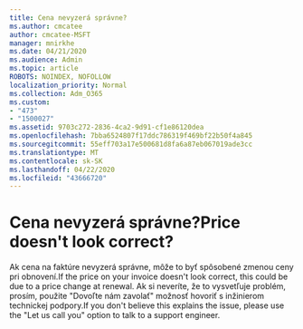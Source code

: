 ```yaml
---
title: Cena nevyzerá správne?
ms.author: cmcatee
author: cmcatee-MSFT
manager: mnirkhe
ms.date: 04/21/2020
ms.audience: Admin
ms.topic: article
ROBOTS: NOINDEX, NOFOLLOW
localization_priority: Normal
ms.collection: Adm_O365
ms.custom:
- "473"
- "1500027"
ms.assetid: 9703c272-2836-4ca2-9d91-cf1e86120dea
ms.openlocfilehash: 7bba6524807f17ddc786319f469bf22b50f4a845
ms.sourcegitcommit: 55eff703a17e500681d8fa6a87eb067019ade3cc
ms.translationtype: MT
ms.contentlocale: sk-SK
ms.lasthandoff: 04/22/2020
ms.locfileid: "43666720"
---
```

# <a name="price-doesnt-look-correct"></a><span data-ttu-id="35108-102">Cena nevyzerá správne?</span><span class="sxs-lookup"><span data-stu-id="35108-102">Price doesn't look correct?</span></span>

<span data-ttu-id="35108-103">Ak cena na faktúre nevyzerá správne, môže to byť spôsobené zmenou ceny pri obnovení.</span><span class="sxs-lookup"><span data-stu-id="35108-103">If the price on your invoice doesn't look correct, this could be due to a price change at renewal.</span></span> <span data-ttu-id="35108-104">Ak si neveríte, že to vysvetľuje problém, prosím, použite "Dovoľte nám zavolať" možnosť hovoriť s inžinierom technickej podpory.</span><span class="sxs-lookup"><span data-stu-id="35108-104">If you don't believe this explains the issue, please use the "Let us call you" option to talk to a support engineer.</span></span>